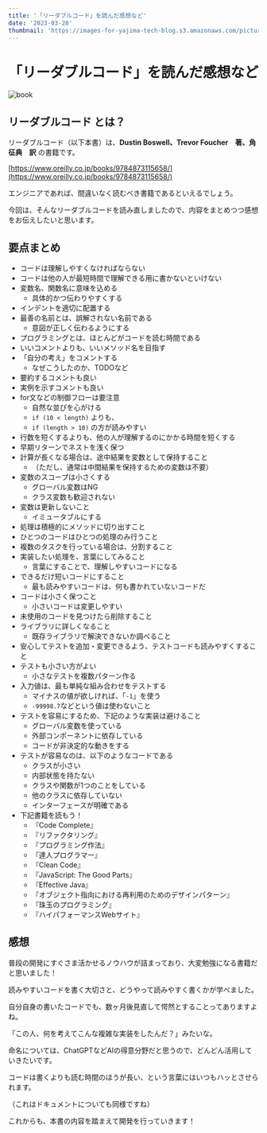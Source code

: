 ```yaml
---
title: '「リーダブルコード」を読んだ感想など'
date: '2023-03-28'
thumbnail: 'https://images-for-yajima-tech-blog.s3.amazonaws.com/picture_large978-4-87311-565-8.jpeg'
---
```


# 「リーダブルコード」を読んだ感想など

![book](https://images-for-yajima-tech-blog.s3.amazonaws.com/picture_large978-4-87311-565-8.jpeg)

## リーダブルコード とは？

リーダブルコード（以下本書）は、**Dustin Boswell、Trevor Foucher　著、角 征典　訳** の書籍です。

[https://www.oreilly.co.jp/books/9784873115658/](https://www.oreilly.co.jp/books/9784873115658/)

エンジニアであれば、間違いなく読むべき書籍であるといえるでしょう。

今回は、そんなリーダブルコードを読み直しましたので、内容をまとめつつ感想をお伝えしたいと思います。

## 要点まとめ

- コードは理解しやすくなければならない
- コードは他の人が最短時間で理解できる用に書かないといけない
- 変数名、関数名に意味を込める
  - 具体的かつ伝わりやすくする
- インデントを適切に配置する
- 最善の名前とは、誤解されない名前である
  - 意図が正しく伝わるようにする
- プログラミングとは、ほとんどがコードを読む時間である
- いいコメントよりも、いいメソッド名を目指す
- 「自分の考え」をコメントする
  - なぜこうしたのか、TODOなど
- 要約するコメントも良い
- 実例を示すコメントも良い
- for文などの制御フローは要注意
  - 自然な並びを心がける
  - `if (10 < length)` よりも、
  - `if (length > 10)` の方が読みやすい
- 行数を短くするよりも、他の人が理解するのにかかる時間を短くする
- 早期リターンでネストを浅く保つ
- 計算が長くなる場合は、途中結果を変数として保持すること
  - （ただし、通常は中間結果を保持するための変数は不要）
- 変数のスコープは小さくする
  - グローバル変数はNG
  - クラス変数も歓迎されない
- 変数は更新しないこと
  - イミュータブルにする
- 処理は積極的にメソッドに切り出すこと
- ひとつのコードはひとつの処理のみ行うこと
- 複数のタスクを行っている場合は、分割すること
- 実装したい処理を、言葉にしてみること
  - 言葉にすることで、理解しやすいコードになる
- できるだけ短いコードにすること
  - 最も読みやすいコードは、何も書かれていないコードだ
- コードは小さく保つこと
  - 小さいコードは変更しやすい
- 未使用のコードを見つけたら削除すること
- ライブラリに詳しくなること
  - 既存ライブラリで解決できないか調べること
- 安心してテストを追加・変更できるよう、テストコードも読みやすくすること
- テストも小さい方がよい
  - 小さなテストを複数パターン作る
- 入力値は、最も単純な組み合わせをテストする
  - マイナスの値が欲しければ、「`-1`」を使う
  - `-99998.7`などという値は使わないこと
- テストを容易にするため、下記のような実装は避けること
  - グローバル変数を使っている
  - 外部コンポーネントに依存している
  - コードが非決定的な動きをする
- テストが容易なのは、以下のようなコードである
  - クラスが小さい
  - 内部状態を持たない
  - クラスや関数が1つのことをしている
  - 他のクラスに依存していない
  - インターフェースが明確である
- 下記書籍を読もう！
  - 『Code Complete』
  - 『リファクタリング』
  - 『プログラミング作法』
  - 『達人プログラマー』
  - 『Clean Code』
  - 『JavaScript: The Good Parts』
  - 『Effective Java』
  - 『オブジェクト指向における再利用のためのデザインパターン』
  - 『珠玉のプログラミング』
  - 『ハイパフォーマンスWebサイト』

## 感想

普段の開発にすぐさま活かせるノウハウが詰まっており、大変勉強になる書籍だと思いました！

読みやすいコードを書く大切さと、どうやって読みやすく書くかが学べました。

自分自身の書いたコードでも、数ヶ月後見直して愕然とすることってありますよね。

「この人、何を考えてこんな複雑な実装をしたんだ？」みたいな。

命名については、ChatGPTなどAIの得意分野だと思うので、どんどん活用していきたいです。

コードは書くよりも読む時間のほうが長い、という言葉にはいつもハッとさせられます。

（これはドキュメントについても同様ですね）

これからも、本書の内容を踏まえて開発を行っていきます！
